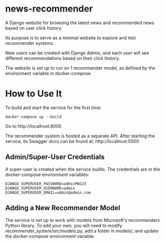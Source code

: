 # news-recommender
A Django website for browsing the latest news and recommended news based on user click history.

Its purpose is to serve as a minimal website to explore and test recommender systems.  

New users can be created with Django Admin, and each user will see different recommendations based on their click 
history.

The website is set up to run on 1 recommender model, as defined by the environment variable in docker-compose.

# How to Use It

To build and start the service for the first time:
```
docker-compose up --build
```

Go to http://localhost:8000

The recommender system is hosted as a separate API.  After starting the service, its Swagger docs can be found at: 
http://localhost:5000

## Admin/Super-User Credentials

A super-user is created when the service builds.  The credentials are in the docker-compose environment variables:
```
DJANGO_SUPERUSER_PASSWORD=adminPW123
DJANGO_SUPERUSER_USERNAME=admin
DJANGO_SUPERUSER_EMAIL=admin@admin.com
```

## Adding a New Recommender Model

The service is set up to work with models from Microsoft's recommenders Python library.  To add your own, you will need 
to modify recommender_system/src/models.py, add a folder in models/, and update the docker-compose environment variable.

